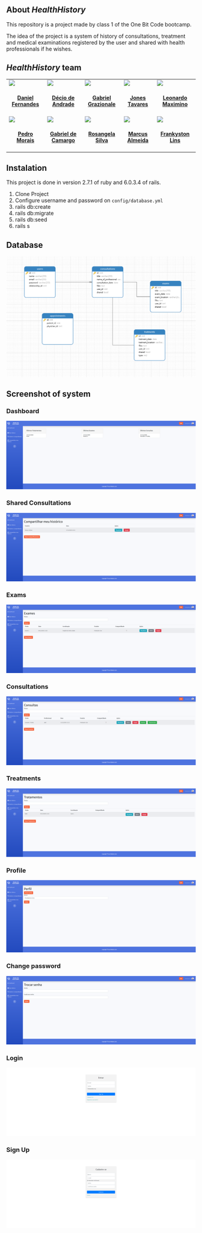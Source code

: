 <!-- https://raw.githubusercontent.com/fastlane/fastlane/master/README.md -->
## About _HealthHistory_
This repository is a project made by class 1 of the One Bit Code bootcamp.

The idea of the project is a system of history of consultations, treatment and medical examinations registered by the user and shared with health professionals if he wishes.

## _HealthHistory_ team

<!-- This table is regenerated and resorted on each release -->
<table id='team'>
<tr>
<td id='aaron-brager'>
<a href='https://github.com/daniellvieira'>
<img src='https://github.com/daniellvieira.png?size=140'>
</a>
<h4 align='center'><a href='#'>Daniel Fernandes</a></h4>
</td>
<td id='helmut-januschka'>
<a href='https://github.com/deciodeandrade'>
<img src='https://github.com/deciodeandrade.png?size=140'>
</a>
<h4 align='center'><a href='#'>Décio de Andrade</a></h4>
</td>
<td id='maksym-grebenets'>
<a href='https://github.com/grazionale'>
<img src='https://github.com/grazionale.png?size=140'>
</a>
<h4 align='center'><a href='#'>Gabriel Grazionale</a></h4>
</td>
<td id='danielle-tomlinson'>
<a href='https://github.com/johnnybigoo'>
<img src='https://github.com/johnnybigoo.png?size=140'>
</a>
<h4 align='center'><a href='#'>Jones Tavares</a></h4>
</td>
<td id='max-ott'>
<a href='https://github.com/lmbernardo7520112'>
<img src='https://github.com/lmbernardo7520112.png?size=140'>
</a>
<h4 align='center'><a href='#'>Leonardo Maximino</a></h4>
</td>
</tr>
<tr>
<td id='andrew-mcburney'>
<a href='https://github.com/pedromorais1'>
<img src='https://github.com/pedromorais1.png?size=140'>
</a>
<h4 align='center'><a href='https://github.com/pedromorais1'>Pedro Morais</a></h4>
</td>
<td id='jérôme-lacoste'>
<a href='https://github.com/pinhaum'>
<img src='https://github.com/pinhaum.png?size=140'>
</a>
<h4 align='center'><a href='#'>Gabriel de Camargo</a></h4>
</td>
<td id='joshua-liebowitz'>
<a href='https://github.com/rosangelasilva1'>
<img src='https://github.com/rosangelasilva1.png?size=140'>
</a>
<h4 align='center'><a href='#'>Rosangela Silva</a></h4>
</td>
<td id='fumiya-nakamura'>
<a href='https://github.com/s030827'>
<img src='https://github.com/s030827.png?size=140'>
</a>
<h4 align='center'><a href='#'>Marcus Almeida</a></h4>
</td>
<td id='fumiya-nakamura'>
<a href='https://github.com/frankyston'>
<img src='https://github.com/frankyston.png?size=140'>
</a>
<h4 align='center'><a href='#'>Frankyston Lins</a></h4>
</td>
</table>

## Instalation

This project is done in version 2.7.1 of ruby and 6.0.3.4 of rails.

1. Clone Project
2. Configure username and password on `config/database.yml`
3. rails db:create 
4. rails db:migrate
5. rails db:seed
6. rails s

## Database

<img src='prints/banco-de-dados.png'>

## Screenshot of system

### Dashboard
<img src='prints/dashboard.png'>

### Shared Consultations
<img src='prints/compartilhar-historico.png'>

### Exams
<img src='prints/exames.png'>

### Consultations
<img src='prints/meu-historico.png'>

### Treatments
<img src='prints/tratamentos.png'>

### Profile
<img src='prints/profile.png'>

### Change password
<img src='prints/trocar-senha.png'>

### Login
<img src='prints/login.png'>

### Sign Up
<img src='prints/cadastre-se.png'>

